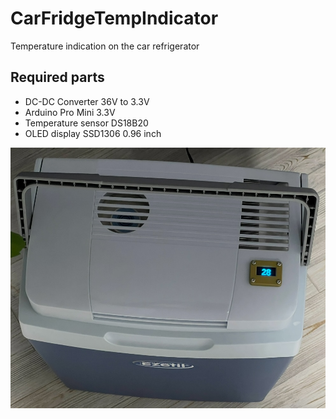 # CarFridgeTempIndicator
Temperature indication on the car refrigerator

## Required parts
* DC-DC Converter 36V to 3.3V
* Arduino Pro Mini 3.3V
* Temperature sensor DS18B20
* OLED display SSD1306 0.96 inch

![Alt text](ezetil_e26.jpg)
